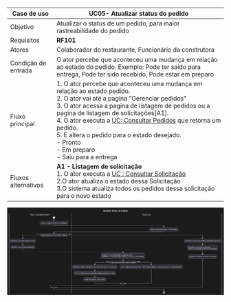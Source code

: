 | Caso de uso         | UC05- Atualizar status do pedido                                                                                                                                                                                                                                                                                                                                                                                                                       |
| ------------------- | ------------------------------------------------------------------------------------------------------------------------------------------------------------------------------------------------------------------------------------------------------------------------------------------------------------------------------------------------------------------------------------------------------------------------------------------------ |
| Objetivo            | Atualizar o status de um pedido, para maior rastreabilidade do pedido                                                                                                                                                                                                                                                                                                                                                                            |
| Requisitos          | **RF101**                                                                                                                                                                                                                                                                                                                                                                                                                                        |
| Atores              | Colaborador do restaurante, Funcionário da construtora                                                                                                                                                                                                                                                                                                                                                                                           |
| Condição de entrada | O ator percebe que aconteceu uma mudança em relação ao estado do pedido. Exemplo: Pode ter saído para entrega, Pode ter sido recebido, Pode estar em preparo                                                                                                                                                                                                                                                                                     |
| Fluxo principal     | 1. O ator percebe que aconteceu uma mudança em relação ao estado pedido.<br>2. O ator vai até a pagina "Gerenciar pedidos"<br>3. O ator acessa a pagina de listagem de pedidos ou a pagina de listagem de solicitações[A1].<br>4. O ator executa a [UC: Consultar Pedidos](especificacao_consultar_pedidos) que retorna um pedido.<br>5. E altera o pedido para o estado desejado.<br>    - Pronto<br>    - Em preparo<br>	- Saiu para a entrega |
| Fluxos alternativos | **A1 - Listagem de solicitação**<br>1. O ator executa a [UC : Consultar Solicitação](especificacao_consultar_solicitacao)<br>2.O ator atualiza o estado dessa Solicitação<br>3.O sistema atualiza todos os pedidos dessa solicitação para o novo estado                                                                                                                                                                                          |
![Diagram](atividades_att_status_pedido.png)